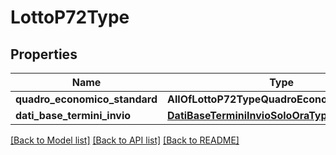# LottoP72Type

## Properties
Name | Type | Description | Notes
------------ | ------------- | ------------- | -------------
**quadro_economico_standard** | **AllOfLottoP72TypeQuadroEconomicoStandard** |  | [optional] 
**dati_base_termini_invio** | [**DatiBaseTerminiInvioSoloOraType**](DatiBaseTerminiInvioSoloOraType.md) |  | [optional] 

[[Back to Model list]](../README.md#documentation-for-models) [[Back to API list]](../README.md#documentation-for-api-endpoints) [[Back to README]](../README.md)

